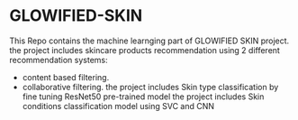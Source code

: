 # GLOWIFIED-SKIN
This Repo contains the machine learnging part of GLOWIFIED SKIN project. 
the project includes skincare products recommendation using 2 different recommendation systems:

  - content based filtering.
  - collaborative filtering.
the project includes Skin type classification by fine tuning ResNet50 pre-trained model
the project includes Skin conditions classification model using SVC and CNN

